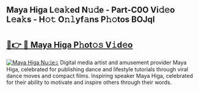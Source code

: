 ## Maya Higa L𝚎a𝚔ed N𝚞𝚍e - Part-C0O Vi𝚍𝚎o L𝚎a𝚔s - H𝚘𝚝 O𝚗𝚕yf𝚊ns P𝚑𝚘tos BOJqI

# <h2><a href="http://kf572w.oniu.top/?m=Maya+Higa">🔗👉 🔴 Maya Higa P𝚑ot𝚘𝚜 V𝚒d𝚎o</a></h2>

[![Maya Higa Nu𝚍e𝚜](https://i.imgur.com/0qMVB7G.gif)](http://kf572w.oniu.top/?m=Maya+Higa)
Digital media artist and amusement provider Maya Higa, celebrated for publishing dance and lifestyle tutorials through viral dance moves and compact films. Inspiring speaker Maya Higa, celebrated for their ability to motivate and inspire others through their words.  

